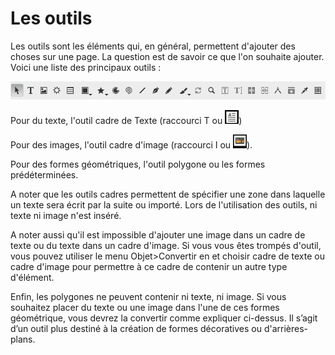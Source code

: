 # Les outils

Les outils sont les éléments qui, en général, permettent d'ajouter des choses sur une page. La question est de savoir ce que l'on souhaite ajouter. Voici une liste des principaux outils :

![The Scribus Toolbar](tools//toolbar-fr.png)

Pour du texte, l'outil cadre de Texte (raccourci T ou ![](tools//tool-text.png))

Pour des images, l'outil cadre d'image (raccourci I ou ![](tools//tool-image.png)).

Pour des formes géométriques, l'outil polygone ou les formes prédéterminées.

A noter que les outils cadres permettent de spécifier une zone dans laquelle un texte sera écrit par la suite ou importé. Lors de l'utilisation des outils, ni texte ni image n'est inséré.

A noter aussi qu'il est impossible d'ajouter une image dans un cadre de texte ou du texte dans un cadre d'image. Si vous vous êtes trompés d'outil, vous pouvez utiliser le menu Objet>Convertir en et choisir cadre de texte ou cadre d'image pour permettre à ce cadre de contenir un autre type d'élément.

Enfin, les polygones ne peuvent contenir ni texte, ni image. Si vous souhaitez placer du texte ou une image dans l'une de ces formes géométrique, vous devrez la convertir comme expliquer ci-dessus. Il s’agit d’un outil plus destiné à la création de formes décoratives ou d'arrières-plans.
